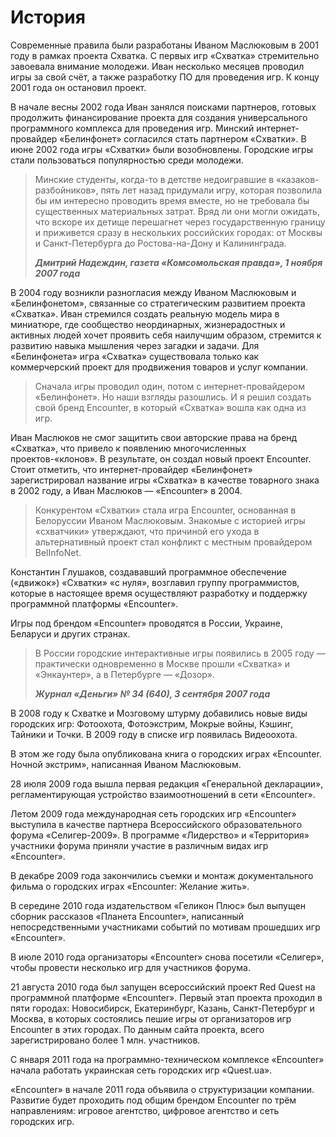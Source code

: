 # История

Современные правила были разработаны Иваном Маслюковым в 2001 году в рамках проекта Схватка. С первых игр «Схватка» стремительно завоевала внимание молодежи. Иван несколько месяцев проводил игры за свой счёт, а также разработку ПО для проведения игр. К концу 2001 года он остановил проект.

В начале весны 2002 года Иван занялся поисками партнеров, готовых продолжить финансирование проекта для создания универсального программного комплекса для проведения игр. Минский интернет-провайдер «Белинфонет» согласился стать партнером «Схватки». В июне 2002 года игры «Схватки» были возобновлены. Городские игры стали пользоваться популярностью среди молодежи.

> Минские студенты, когда-то в детстве недоигравшие в «казаков-разбойников», пять лет назад придумали игру, которая позволила бы им интересно проводить время вместе, но не требовала бы существенных материальных затрат. Вряд ли они могли ожидать, что вскоре их детище перешагнет через государственную границу и приживется сразу в нескольких российских городах: от Москвы и Санкт-Петербурга до Ростова-на-Дону и Калининграда.
>
> ***Дмитрий Надеждин, газета «Комсомольская правда», 1 ноября 2007 года***

В 2004 году возникли разногласия между Иваном Маслюковым и «Белинфонетом», связанные со стратегическим развитием проекта «Схватка». Иван стремился создать реальную модель мира в миниатюре, где сообщество неординарных, жизнерадостных и активных людей хочет проявить себя наилучшим образом, стремится к развитию навыка мышления через загадки и задачи. Для «Белинфонета» игра «Схватка» существовала только как коммерчерский проект для продвижения товаров и услуг компании.

> Сначала игры проводил один, потом с интернет-провайдером «Белинфонет». Но наши взгляды разошлись. И я решил создать свой бренд Encounter, в который «Схватка» вошла как одна из игр.

Иван Маслюков не смог защитить свои авторские права на бренд «Схватка», что привело к появлению многочисленных проектов-«клонов». В результате, он создал новый проект Encounter. Стоит отметить, что интернет-провайдер «Белинфонет» зарегистрировал название игры «Схватка» в качестве товарного знака в 2002 году, а Иван Маслюков — «Encounter» в 2004.

> Конкурентом «Схватки» стала игра Encounter, основанная в Белоруссии Иваном Маслюковым. Знакомые с историей игры «схватчики» утверждают, что причиной его ухода в альтернативный проект стал конфликт с местным провайдером BelInfoNet.

Константин Глушаков, создававший программное обеспечение («движок») «Схватки» «с нуля», возглавил группу программистов, которые в настоящее время осуществляют разработку и поддержку программной платформы «Encounter».

Игры под брендом «Encounter» проводятся в России, Украине, Беларуси и других странах.

> В России городские интерактивные игры появились в 2005 году — практически одновременно в Москве прошли «Схватка» и «Энкаунтер», а в Петербурге — «Дозор».
>
> ***Журнал «Деньги» № 34 (640), 3 сентября 2007 года***

В 2008 году к Схватке и Мозговому штурму добавились новые виды городских игр: Фотоохота, Фотоэкстрим, Мокрые войны, Кэшинг, Тайники и Точки. В 2009 году в списке игр появилась Видеоохота.

В этом же году была опубликована книга о городских играх «Encounter. Ночной экстрим», написанная Иваном Маслюковым.

28 июля 2009 года вышла первая редакция «Генеральной декларации», регламентирующая устройство взаимоотношений в сети «Encounter».

Летом 2009 года международная сеть городских игр «Encounter» выступила в качестве партнера Всероссийского образовательного форума «Селигер-2009». В программе «Лидерство» и «Территория» участники форума приняли участие в различным видах игр «Encounter».

В декабре 2009 года закончились съемки и монтаж документального фильма о городских играх «Encounter: Желание жить».

В середине 2010 года издательством «Геликон Плюс» был выпущен сборник рассказов «Планета Encounter», написанный непосредственными участниками событий по мотивам прошедших игр «Encounter».

В июле 2010 года организаторы «Encounter» снова посетили «Селигер», чтобы провести несколько игр для участников форума.

21 августа 2010 года был запущен всероссийский проект Red Quest на программной платформе «Encounter». Первый этап проекта проходил в пяти городах: Новосибирск, Екатеринбург, Казань, Санкт-Петербург и Москва, в которых состоялись пешие игры от организаторов игр Encounter в этих городах. По данным сайта проекта, всего зарегистрировано более 1 млн. участников.

С января 2011 года на программно-техническом комплексе «Encounter» начала работать украинская сеть городских игр «Quest.ua».

«Encounter» в начале 2011 года объявила о структуризации компании. Развитие будет проходить под общим брендом Encounter по трём направлениям: игровое агентство, цифровое агентство и сеть городских игр.
